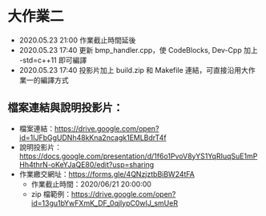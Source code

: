 # 大作業二

- 2020.05.23 21:00 作業截止時間延後
- 2020.05.23 17:40 更新 bmp\_handler.cpp，使 CodeBlocks, Dev-Cpp 加上 -std=c++11 即可編譯
- 2020.05.23 17:40 投影片加上 build.zip 和 Makefile 連結，可直接沿用大作業一的編譯方式


## 檔案連結與說明投影片：

- 檔案連結：https://drive.google.com/open?id=1IJFbGgUDNh48kKna2ncagk1EMLBdrT4f
- 說明投影片：https://docs.google.com/presentation/d/1f6o1PvoV8yYS1YqRIuqSuE1mPHh4thrN-oKeYJaQE80/edit?usp=sharing
- 作業繳交網址：https://forms.gle/4QNzjztbBiBW24tFA
    - 作業截止時間：2020/06/21 20:00:00
    - zip 檔範例：https://drive.google.com/open?id=13gu1bYwFXmK_DF_0qjlypC0wIJ_smUeR


